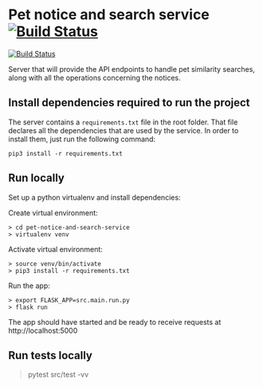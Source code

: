 # Pet notice and search service [![Build Status](https://app.travis-ci.com/PetMonitor/pet-notice-and-search-service.svg?branch=main)](https://app.travis-ci.com/PetMonitor/pet-notice-and-search-service)

[![Build Status](https://app.travis-ci.com/PetMonitor/pet-notice-and-search-service.svg?branch=main)](https://app.travis-ci.com/PetMonitor/pet-notice-and-search-service)

Server that will provide the API endpoints to handle pet similarity searches, along with all the operations concerning the notices.

## Install dependencies required to run the project

The server contains a `requirements.txt` file in the root folder. That file declares all the dependencies that are used by the service. In order to install them, just run the following command:

`pip3 install -r requirements.txt`
   
## Run locally

  Set up a python virtualenv and install dependencies:
  
  Create virtual environment:

    > cd pet-notice-and-search-service
    > virtualenv venv

  Activate virtual environment:
  
    > source venv/bin/activate
    > pip3 install -r requirements.txt

  Run the app:

    > export FLASK_APP=src.main.run.py
    > flask run
 
  The app should have started and be ready to receive requests at http://localhost:5000

## Run tests locally

   > pytest src/test -vv
